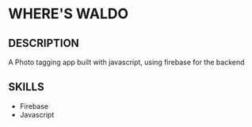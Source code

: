 # WHERE'S WALDO

## DESCRIPTION
A Photo tagging app built with javascript, using firebase for the backend

## SKILLS
- Firebase
- Javascript